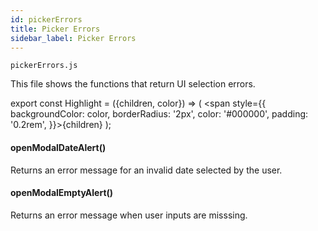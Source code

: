 ```yaml
---
id: pickerErrors
title: Picker Errors
sidebar_label: Picker Errors
---
```


`pickerErrors.js`

This file shows the functions that return UI selection errors.

export const Highlight = ({children, color}) => ( <span style={{
      backgroundColor: color,
      borderRadius: '2px',
      color: '#000000',
      padding: '0.2rem',
    }}>{children}</span> );

#### <Highlight color="#b2e4f7">openModalDateAlert()</Highlight>

Returns an error message for an invalid date selected by the user.

#### <Highlight color="#b2e4f7">openModalEmptyAlert()</Highlight>

Returns an error message when user inputs are misssing.
